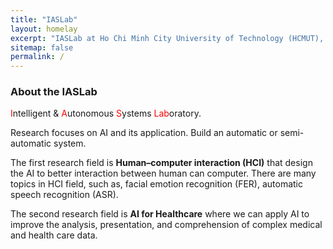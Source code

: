 ```yaml
---
title: "IASLab"
layout: homelay
excerpt: "IASLab at Ho Chi Minh City University of Technology (HCMUT), VNU-HCM"
sitemap: false
permalink: /
---
```


### About the IASLab

<span style="color:red">I</span>ntelligent & <span style="color:red">A</span>utonomous <span style="color:red">S</span>ystems <span style="color:red">Lab</span>oratory.

Research focuses on AI and its application. Build an automatic or semi-automatic system.

The first research field is **Human–computer interaction (HCI)** that design the AI to better interaction between human can computer.
There are many topics in HCI field, such as, facial emotion recognition (FER), automatic speech recognition (ASR).

The second research field is **AI for Healthcare** where we can apply AI to improve the analysis, presentation, and comprehension of complex medical and health care data.
